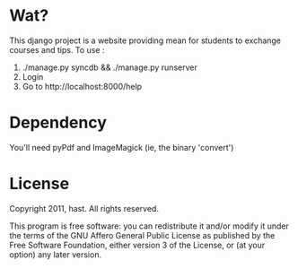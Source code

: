 Wat?
====

This django project is a website providing mean for students to exchange courses and tips.
To use : 
  1) ./manage.py syncdb && ./manage.py runserver
  2) Login
  3) Go to http://localhost:8000/help

Dependency
==========

You'll need pyPdf and ImageMagick (ie, the binary 'convert')


License
=======

Copyright 2011, hast. All rights reserved.

This program is free software: you can redistribute it and/or modify
it under the terms of the GNU Affero General Public License as
published by the Free Software Foundation, either version 3 of the
License, or (at your option) any later version.

